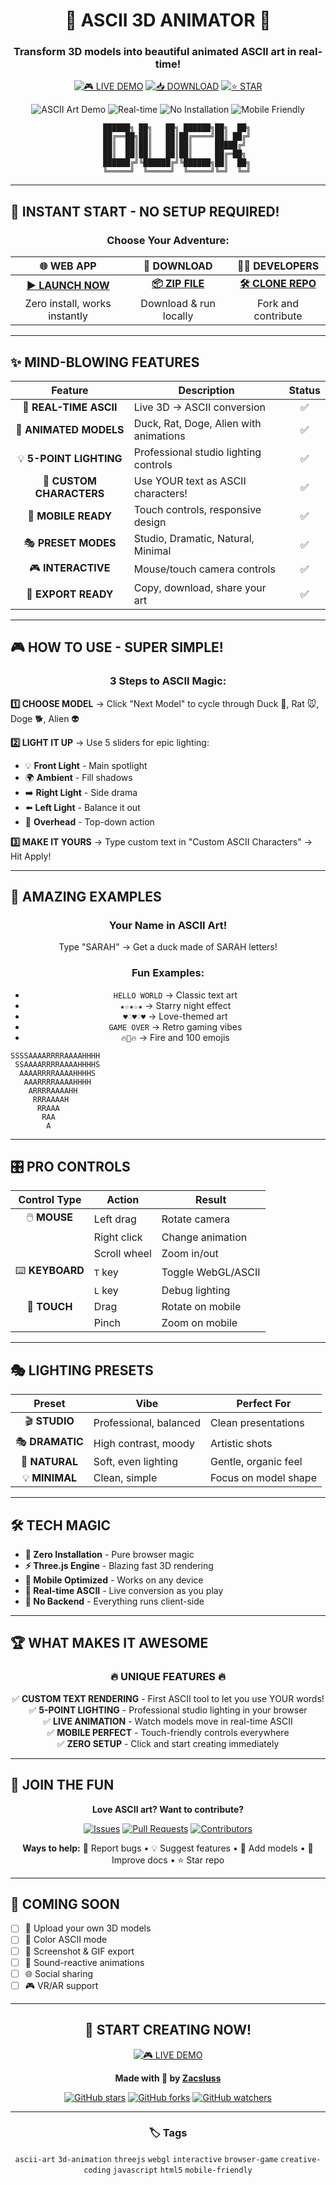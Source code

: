 <div align="center">

# 🎨 ASCII 3D ANIMATOR 🦆
### Transform 3D models into beautiful animated ASCII art in real-time!

[![🎮 LIVE DEMO](https://img.shields.io/badge/🎮-LIVE%20DEMO-ff69b4?style=for-the-badge&labelColor=000000)](https://zacsluss.github.io/ASCII_3D_Animator)
[![📥 DOWNLOAD](https://img.shields.io/badge/📥-DOWNLOAD-00ff88?style=for-the-badge&labelColor=000000)](https://github.com/Zacsluss/ASCII_3D_Animator/archive/refs/heads/main.zip)
[![⭐ STAR](https://img.shields.io/badge/⭐-STAR%20ON%20GITHUB-ffff00?style=for-the-badge&labelColor=000000)](https://github.com/Zacsluss/ASCII_3D_Animator)

![ASCII Art Demo](https://img.shields.io/badge/ASCII-MAGIC-cyan?style=flat)
![Real-time](https://img.shields.io/badge/⚡-Real--time-orange?style=flat)
![No Installation](https://img.shields.io/badge/🚀-Browser%20Ready-green?style=flat)
![Mobile Friendly](https://img.shields.io/badge/📱-Mobile%20Ready-blue?style=flat)

```
    ██████╗ ██╗   ██╗ ██████╗██╗  ██╗
    ██╔══██╗██║   ██║██╔════╝██║ ██╔╝
    ██║  ██║██║   ██║██║     █████╔╝ 
    ██║  ██║██║   ██║██║     ██╔═██╗ 
    ██████╔╝╚██████╔╝╚██████╗██║  ██╗
    ╚═════╝  ╚═════╝  ╚═════╝╚═╝  ╚═╝
```

</div>

---

## 🚀 **INSTANT START - NO SETUP REQUIRED!**

<div align="center">

### Choose Your Adventure:

| 🌐 **WEB APP** | 💾 **DOWNLOAD** | 👨‍💻 **DEVELOPERS** |
|:---:|:---:|:---:|
| **[▶️ LAUNCH NOW](https://zacsluss.github.io/ASCII_3D_Animator)** | **[📦 ZIP FILE](https://github.com/Zacsluss/ASCII_3D_Animator/archive/refs/heads/main.zip)** | **[🛠️ CLONE REPO](https://github.com/Zacsluss/ASCII_3D_Animator.git)** |
| Zero install, works instantly | Download & run locally | Fork and contribute |

</div>

---

## ✨ **MIND-BLOWING FEATURES**

<div align="center">

| Feature | Description | Status |
|:---:|---|:---:|
| 🎨 **REAL-TIME ASCII** | Live 3D → ASCII conversion | ✅ |
| 🦆 **ANIMATED MODELS** | Duck, Rat, Doge, Alien with animations | ✅ |
| 💡 **5-POINT LIGHTING** | Professional studio lighting controls | ✅ |
| 🌈 **CUSTOM CHARACTERS** | Use YOUR text as ASCII characters! | ✅ |
| 📱 **MOBILE READY** | Touch controls, responsive design | ✅ |
| 🎭 **PRESET MODES** | Studio, Dramatic, Natural, Minimal | ✅ |
| 🎮 **INTERACTIVE** | Mouse/touch camera controls | ✅ |
| 💾 **EXPORT READY** | Copy, download, share your art | ✅ |

</div>

---

## 🎮 **HOW TO USE - SUPER SIMPLE!**

<div align="center">

### 3 Steps to ASCII Magic:

</div>

**1️⃣ CHOOSE MODEL** → Click "Next Model" to cycle through Duck 🦆, Rat 🐭, Doge 🐕, Alien 👽

**2️⃣ LIGHT IT UP** → Use 5 sliders for epic lighting:
- 💡 **Front Light** - Main spotlight
- 🌍 **Ambient** - Fill shadows  
- ➡️ **Right Light** - Side drama
- ⬅️ **Left Light** - Balance it out
- 🔦 **Overhead** - Top-down action

**3️⃣ MAKE IT YOURS** → Type custom text in "Custom ASCII Characters" → Hit Apply!

---

## 🎨 **AMAZING EXAMPLES**

<div align="center">

### Your Name in ASCII Art!
Type "SARAH" → Get a duck made of SARAH letters!

### Fun Examples:
- `HELLO WORLD` → Classic text art
- `★☆★☆★` → Starry night effect
- `♥♡♥♡♥` → Love-themed art
- `GAME OVER` → Retro gaming vibes
- `🔥💯🔥` → Fire and 100 emojis

</div>

```
SSSSAAAARRRRAAAAHHHH
 SSAAAARRRRAAAAHHHHS
  AAAARRRRAAAAHHHHS
   AAARRRRAAAAHHHH
    ARRRRAAAAHH
     RRRAAAAH
      RRAAA
       RAA
        A
```

---

## 🎛️ **PRO CONTROLS**

<div align="center">

| Control Type | Action | Result |
|:---:|---|---|
| 🖱️ **MOUSE** | Left drag | Rotate camera |
| | Right click | Change animation |
| | Scroll wheel | Zoom in/out |
| ⌨️ **KEYBOARD** | `T` key | Toggle WebGL/ASCII |
| | `L` key | Debug lighting |
| 📱 **TOUCH** | Drag | Rotate on mobile |
| | Pinch | Zoom on mobile |

</div>

---

## 🎭 **LIGHTING PRESETS**

<div align="center">

| Preset | Vibe | Perfect For |
|:---:|---|---|
| 🎬 **STUDIO** | Professional, balanced | Clean presentations |
| 🎭 **DRAMATIC** | High contrast, moody | Artistic shots |
| 🌅 **NATURAL** | Soft, even lighting | Gentle, organic feel |
| 💡 **MINIMAL** | Clean, simple | Focus on model shape |

</div>

---

## 🛠️ **TECH MAGIC**

- **🚀 Zero Installation** - Pure browser magic
- **⚡ Three.js Engine** - Blazing fast 3D rendering  
- **📱 Mobile Optimized** - Works on any device
- **🎨 Real-time ASCII** - Live conversion as you play
- **💾 No Backend** - Everything runs client-side

---

## 🏆 **WHAT MAKES IT AWESOME**

<div align="center">

### 🔥 **UNIQUE FEATURES** 🔥

✅ **CUSTOM TEXT RENDERING** - First ASCII tool to let you use YOUR words!  
✅ **5-POINT LIGHTING** - Professional studio lighting in your browser  
✅ **LIVE ANIMATION** - Watch models move in real-time ASCII  
✅ **MOBILE PERFECT** - Touch-friendly controls everywhere  
✅ **ZERO SETUP** - Click and start creating immediately  

</div>

---

## 🤝 **JOIN THE FUN**

<div align="center">

**Love ASCII art? Want to contribute?**

[![Issues](https://img.shields.io/github/issues/Zacsluss/ASCII_3D_Animator?style=for-the-badge&logo=github)](https://github.com/Zacsluss/ASCII_3D_Animator/issues)
[![Pull Requests](https://img.shields.io/github/issues-pr/Zacsluss/ASCII_3D_Animator?style=for-the-badge&logo=github)](https://github.com/Zacsluss/ASCII_3D_Animator/pulls)
[![Contributors](https://img.shields.io/github/contributors/Zacsluss/ASCII_3D_Animator?style=for-the-badge&logo=github)](https://github.com/Zacsluss/ASCII_3D_Animator/graphs/contributors)

**Ways to help:**
🐛 Report bugs • 💡 Suggest features • 🎨 Add models • 📝 Improve docs • ⭐ Star repo

</div>

---

## 🚀 **COMING SOON**

- [ ] 📁 Upload your own 3D models
- [ ] 🎨 Color ASCII mode  
- [ ] 📸 Screenshot & GIF export
- [ ] 🎵 Sound-reactive animations
- [ ] 🌐 Social sharing
- [ ] 🎮 VR/AR support

---

<div align="center">

## 🎉 **START CREATING NOW!**

[![🎮 LIVE DEMO](https://img.shields.io/badge/🎮-LIVE%20DEMO-ff69b4?style=for-the-badge&labelColor=000000)](https://zacsluss.github.io/ASCII_3D_Animator)

**Made with 💖 by [Zacsluss](https://github.com/Zacsluss)**

[![GitHub stars](https://img.shields.io/github/stars/Zacsluss/ASCII_3D_Animator?style=social)](https://github.com/Zacsluss/ASCII_3D_Animator/stargazers)
[![GitHub forks](https://img.shields.io/github/forks/Zacsluss/ASCII_3D_Animator?style=social)](https://github.com/Zacsluss/ASCII_3D_Animator/network)
[![GitHub watchers](https://img.shields.io/github/watchers/Zacsluss/ASCII_3D_Animator?style=social)](https://github.com/Zacsluss/ASCII_3D_Animator/watchers)

---

### 🏷️ Tags
`ascii-art` `3d-animation` `threejs` `webgl` `interactive` `browser-game` `creative-coding` `javascript` `html5` `mobile-friendly`

</div>